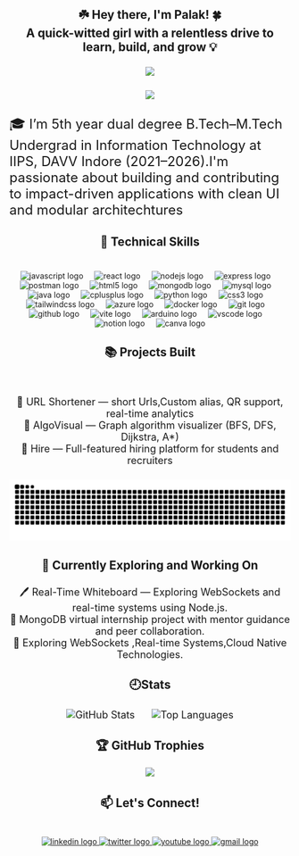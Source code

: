 <h2 align="center">☘️ Hey there, I'm Palak! 🍀<br>A quick-witted girl with a relentless drive to learn, build, and grow 💡</h2>

###

<div align="center">
  <img height="200" src="https://user-images.githubusercontent.com/74038190/212750155-3ceddfbd-19d3-40a3-87af-8d329c8323c4.gif"  />
</div>

###

<div align="center">
  <img src="https://visitor-badge.laobi.icu/badge?page_id=palak-k5.palak-k5&right_color=darkcyan&left_text=Profile%20Views"  />
</div>

###

<p style="font-size:24px;" align="left">🎓 I’m 5th year dual degree B.Tech–M.Tech Undergrad in Information Technology at IIPS, DAVV Indore (2021–2026).I'm passionate about building and contributing to impact-driven applications with clean UI and modular architechtures</p>

###

<h2 align="center">💼 Technical Skills</h2>

###

<br clear="both">

<div align="center">
  <img src="https://skillicons.dev/icons?i=js" height="40" alt="javascript logo"  />
  <img width="12" />
  <img src="https://cdn.jsdelivr.net/gh/devicons/devicon/icons/react/react-original.svg" height="40" alt="react logo"  />
  <img width="12" />
  <img src="https://skillicons.dev/icons?i=nodejs" height="40" alt="nodejs logo"  />
  <img width="12" />
  <img src="https://skillicons.dev/icons?i=express" height="40" alt="express logo"  />
  <img width="12" />
  <img src="https://skillicons.dev/icons?i=postman" height="40" alt="postman logo"  />
  <img width="12" />
  <img src="https://cdn.jsdelivr.net/gh/devicons/devicon/icons/html5/html5-original.svg" height="40" alt="html5 logo"  />
  <img width="12" />
  <img src="https://cdn.jsdelivr.net/gh/devicons/devicon/icons/mongodb/mongodb-original.svg" height="40" alt="mongodb logo"  />
  <img width="12" />
  <img src="https://cdn.jsdelivr.net/gh/devicons/devicon/icons/mysql/mysql-original.svg" height="40" alt="mysql logo"  />
  <img width="12" />
  <img src="https://skillicons.dev/icons?i=java" height="40" alt="java logo"  />
  <img width="12" />
  <img src="https://cdn.jsdelivr.net/gh/devicons/devicon/icons/cplusplus/cplusplus-original.svg" height="40" alt="cplusplus logo"  />
  <img width="12" />
  <img src="https://cdn.jsdelivr.net/gh/devicons/devicon/icons/python/python-original.svg" height="40" alt="python logo"  />
  <img width="12" />
  <img src="https://cdn.jsdelivr.net/gh/devicons/devicon/icons/css3/css3-original.svg" height="40" alt="css3 logo"  />
  <img width="12" />
  <img src="https://cdn.jsdelivr.net/gh/devicons/devicon/icons/tailwindcss/tailwindcss-original-wordmark.svg" height="40" alt="tailwindcss logo"  />
  <img width="12" />
  <img src="https://skillicons.dev/icons?i=azure" height="40" alt="azure logo"  />
  <img width="12" />
  <img src="https://cdn.jsdelivr.net/gh/devicons/devicon/icons/docker/docker-original.svg" height="40" alt="docker logo"  />
  <img width="12" />
  <img src="https://cdn.jsdelivr.net/gh/devicons/devicon/icons/git/git-original.svg" height="40" alt="git logo"  />
  <img width="12" />
  <img src="https://cdn.jsdelivr.net/gh/devicons/devicon/icons/github/github-original.svg" height="40" alt="github logo"  />
  <img width="12" />
  <img src="https://skillicons.dev/icons?i=vite" height="40" alt="vite logo"  />
  <img width="12" />
  <img src="https://skillicons.dev/icons?i=arduino" height="40" alt="arduino logo"  />
  <img width="12" />
  <img src="https://cdn.jsdelivr.net/gh/devicons/devicon/icons/vscode/vscode-original.svg" height="40" alt="vscode logo"  />
  <img width="12" />
  <img src="https://cdn.jsdelivr.net/gh/devicons/devicon/icons/notion/notion-original.svg" height="40" alt="notion logo"  />
  <img width="12" />
  <img src="https://cdn.simpleicons.org/canva/00C4CC" height="40" alt="canva logo"  />
</div>

###

<h2 align="center">📚 Projects Built</h2>

###

<br clear="both">

<p style="font-size:18px;" align="center">🔗 URL Shortener — short Urls,Custom alias, QR support, real-time analytics<br>🧠 AlgoVisual — Graph algorithm visualizer (BFS, DFS, Dijkstra, A*)<br>💼 Hire — Full-featured hiring platform for students and recruiters</p>

###

<picture>
  <source media="(prefers-color-scheme: dark)" srcset="https://raw.githubusercontent.com/palak-k5/palak-k5/output/pacman-contribution-graph-dark.svg">
  <source media="(prefers-color-scheme: light)" srcset="https://raw.githubusercontent.com/palak-k5/palak-k5/output/pacman-contribution-graph.svg">
  <img alt="pacman contribution graph" src="https://raw.githubusercontent.com/palak-k5/palak-k5/output/pacman-contribution-graph.svg">
</picture>

###

<h2 align="center">🌱 Currently Exploring and Working On</h2>

###

<p style="font-size:18px;" align="center">🖊️ Real-Time Whiteboard — Exploring WebSockets and real-time systems using Node.js.<br>🎥  MongoDB virtual internship project with mentor guidance and peer collaboration.<br>📌 Exploring WebSockets ,Real-time Systems,Cloud Native Technologies.</p>

###

<h2 align="center">🕘Stats</h2>

###


<p  style="font-size:18px;"align="center">
  <!-- GitHub Stats -->
  <img src="https://github-readme-stats.vercel.app/api?username=palak-k5&hide_title=true&hide_rank=false&show_icons=true&include_all_commits=true&count_private=true&theme=dracula&hide_border=false" height="160" alt="GitHub Stats" />
  <span style="display:inline-block; width: 20px;"></span>
  <img src="https://github-readme-stats.vercel.app/api/top-langs?username=palak-k5&locale=en&hide_title=false&layout=compact&card_width=320&langs_count=6&theme=dracula&hide_border=false" height="160" alt="Top Languages" />
</p>

<h2 align="center">🏆 GitHub Trophies</h2>

<p style="font-size:18px;" align="center">
<img src="https://github-profile-trophy.vercel.app/?username=palak-k5&theme=chalk&column=4&no-frame=false&no-bg=true&margin-w=15&margin-h=15&title=Multilanguage,Commits,Repositories,Experience,PullRequest" />
</p>

###

<h2 align="center">📫 Let's Connect!</h2>

###

<br clear="both">

<div align="center">
  <a href="https://www.linkedin.com/in/palak-kumrawat/" target="_blank">
    <img src="https://raw.githubusercontent.com/maurodesouza/profile-readme-generator/master/src/assets/icons/social/linkedin/default.svg" width="46" height="30" alt="linkedin logo"  />
  </a>
  <a href="https://x.com/palak_p78663" target="_blank">
    <img src="https://raw.githubusercontent.com/maurodesouza/profile-readme-generator/master/src/assets/icons/social/twitter/default.svg" width="46" height="30" alt="twitter logo"  />
  </a>
  <a href="https://www.youtube.com/channel/UCMH9THcJE0ciqBQx8Li9KBQ" target="_blank">
    <img src="https://raw.githubusercontent.com/maurodesouza/profile-readme-generator/master/src/assets/icons/social/youtube/default.svg" width="46" height="30" alt="youtube logo"  />
  </a>
  <a href="mailto:palakkumrawat05@gmail.com" target="_blank">
    <img src="https://raw.githubusercontent.com/maurodesouza/profile-readme-generator/master/src/assets/icons/social/gmail/default.svg" width="46" height="30" alt="gmail logo"  />
  </a>
</div>

###
